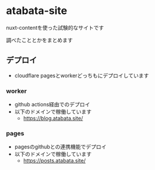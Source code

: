 # atabata-site
nuxt-contentを使った試験的なサイトです

調べたこととかをまとめます

## デプロイ
- cloudflare pagesとworkerどっちもにデプロイしています
### worker
- github actions経由でのデプロイ
- 以下のドメインで稼働しています
  - https://blog.atabata.site/

### pages
- pagesのgithubとの連携機能でデプロイ
- 以下のドメインで稼働しています
  - https://posts.atabata.site/
